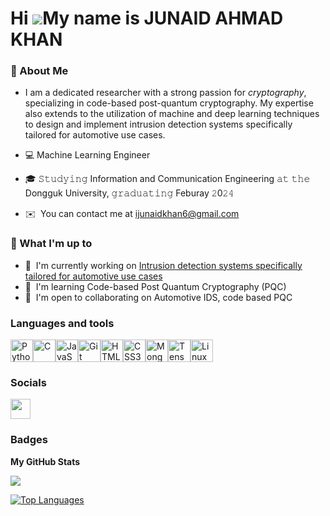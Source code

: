 Hi ![](https://user-images.githubusercontent.com/18350557/176309783-0785949b-9127-417c-8b55-ab5a4333674e.gif)My name is JUNAID AHMAD KHAN
=========================================================================================================================================

### 📖   About Me 

* I am a dedicated researcher with a strong passion for *cryptography*, specializing in code-based post-quantum cryptography. My expertise also extends to the utilization of machine and deep learning techniques to design and implement intrusion detection systems specifically tailored for automotive use cases.

* 💻  Machine Learning Engineer
* 🎓 𝚂𝚝𝚞𝚍𝚢𝚒𝚗𝚐 Information and Communication Engineering 𝚊𝚝 𝚝𝚑𝚎 Dongguk University, 𝚐𝚛𝚊𝚍𝚞𝚊𝚝𝚒𝚗𝚐 Feburay 𝟸0𝟸𝟺
* ✉️  You can contact me at [ijunaidkhan6@gmail.com](mailto:ijunaidkhan6@gmail.com)

### 🎯   What I'm up to

* 🚀  I'm currently working on [Intrusion detection systems specifically tailored for automotive use cases](http://scholar.google.com/citations?user=5_l3CDAAAAAJ&hl=en)
* 🧠  I'm learning Code-based Post Quantum Cryptography (PQC)
* 🤝  I'm open to collaborating on Automotive IDS, code based PQC

### Languages and tools


<p align="left">
<a href="https://www.python.org/" target="_blank" rel="noreferrer"><img src="https://raw.githubusercontent.com/danielcranney/readme-generator/main/public/icons/skills/python-colored.svg" width="36" height="36" alt="Python" /></a><a href="https://docs.microsoft.com/en-us/cpp/?view=msvc-170" target="_blank" rel="noreferrer"><img src="https://raw.githubusercontent.com/danielcranney/readme-generator/main/public/icons/skills/c-colored.svg" width="36" height="36" alt="C" /></a><a href="https://developer.mozilla.org/en-US/docs/Web/JavaScript" target="_blank" rel="noreferrer"><img src="https://raw.githubusercontent.com/danielcranney/readme-generator/main/public/icons/skills/javascript-colored.svg" width="36" height="36" alt="JavaScript" /></a><a href="https://git-scm.com/" target="_blank" rel="noreferrer"><img src="https://raw.githubusercontent.com/danielcranney/readme-generator/main/public/icons/skills/git-colored.svg" width="36" height="36" alt="Git" /></a><a href="https://developer.mozilla.org/en-US/docs/Glossary/HTML5" target="_blank" rel="noreferrer"><img src="https://raw.githubusercontent.com/danielcranney/readme-generator/main/public/icons/skills/html5-colored.svg" width="36" height="36" alt="HTML5" /></a><a href="https://www.w3.org/TR/CSS/#css" target="_blank" rel="noreferrer"><img src="https://raw.githubusercontent.com/danielcranney/readme-generator/main/public/icons/skills/css3-colored.svg" width="36" height="36" alt="CSS3" /></a><a href="https://www.mongodb.com/" target="_blank" rel="noreferrer"><img src="https://raw.githubusercontent.com/danielcranney/readme-generator/main/public/icons/skills/mongodb-colored.svg" width="36" height="36" alt="MongoDB" /></a><a href="https://www.tensorflow.org/" target="_blank" rel="noreferrer"><img src="https://raw.githubusercontent.com/danielcranney/readme-generator/main/public/icons/skills/tensorflow-colored.svg" width="36" height="36" alt="TensorFlow" /></a><a href="https://www.linux.org" target="_blank" rel="noreferrer"><img src="https://raw.githubusercontent.com/danielcranney/readme-generator/main/public/icons/skills/linux-colored.svg" width="36" height="36" alt="Linux" /></a>
</p>


### Socials

<p align="left"> <a href="https://www.github.com/i-junaidkhan" target="_blank" rel="noreferrer"> <picture> <source media="(prefers-color-scheme: dark)" srcset="https://raw.githubusercontent.com/danielcranney/readme-generator/main/public/icons/socials/github-dark.svg" /> <source media="(prefers-color-scheme: light)" srcset="https://raw.githubusercontent.com/danielcranney/readme-generator/main/public/icons/socials/github.svg" /> <img src="https://raw.githubusercontent.com/danielcranney/readme-generator/main/public/icons/socials/github.svg" width="32" height="32" /> </picture> </a></p>

### Badges

<b>My GitHub Stats</b>

<a href="http://www.github.com/i-junaidkhan"><img src="https://github-readme-streak-stats.herokuapp.com/?user=i-junaidkhan&stroke=3382ed&background=ffffff&ring=3382ed&fire=3382ed&currStreakNum=3382ed&currStreakLabel=3382ed&sideNums=3382ed&sideLabels=3382ed&dates=3382ed&hide_border=true" /></a>

<a href="https://github.com/i-junaidkhan" align="left"><img src="https://github-readme-stats.vercel.app/api/top-langs/?username=i-junaidkhan&langs_count=10&title_color=3382ed&text_color=3382ed&icon_color=6366f1&bg_color=ffffff&hide_border=true&locale=en&custom_title=Top%20%Languages" alt="Top Languages" /></a>


